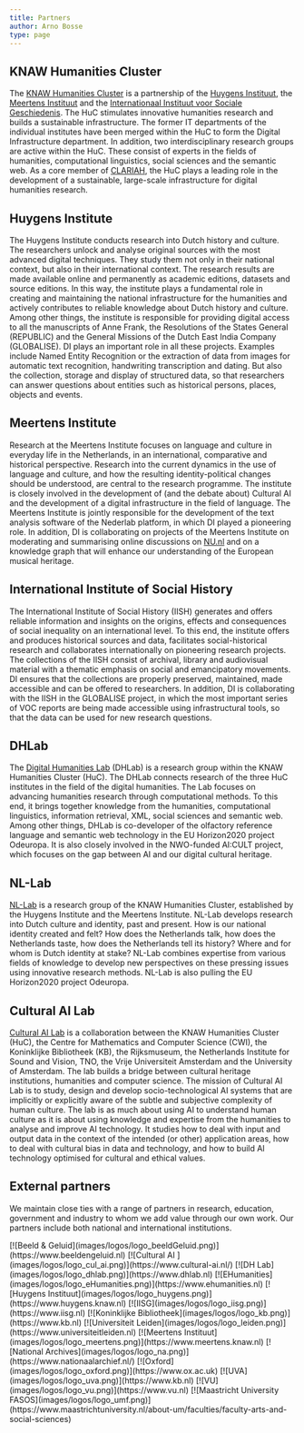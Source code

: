 ```yaml
---
title: Partners
author: Arno Bosse
type: page
---
```

## KNAW Humanities Cluster

The [KNAW Humanities Cluster](https://www.huc.knaw.nl) is a partnership of the [Huygens Instituut](https://www.huygens.knaw.nl), the [Meertens Instituut](https://www.meertens.knaw.nl) and the [Internationaal Instituut voor Sociale Geschiedenis](https://iisg.amsterdam/en). The HuC stimulates innovative humanities research and builds a sustainable infrastructure. The former IT departments of the individual institutes have been merged within the HuC to form the Digital Infrastructure department. In addition, two interdisciplinary research groups are active within the HuC. These consist of experts in the fields of humanities, computational linguistics, social sciences and the semantic web. As a core member of [CLARIAH](https://www.clariah.nl/), the HuC plays a leading role in the development of a sustainable, large-scale infrastructure for digital humanities research.

## Huygens Institute

The Huygens Institute conducts research into Dutch history and culture. The researchers unlock and analyse original sources with the most advanced digital techniques. They study them not only in their national context, but also in their international context. The research results are made available online and permanently as academic editions, datasets and source editions. In this way, the institute plays a fundamental role in creating and maintaining the national infrastructure for the humanities and actively contributes to reliable knowledge about Dutch history and culture. Among other things, the institute is responsible for providing digital access to all the manuscripts of Anne Frank, the Resolutions of the States General (REPUBLIC) and the General Missions of the Dutch East India Company (GLOBALISE). DI plays an important role in all these projects. Examples include Named Entity Recognition or the extraction of data from images for automatic text recognition, handwriting transcription and dating. But also the collection, storage and display of structured data, so that researchers can answer questions about entities such as historical persons, places, objects and events.

## Meertens Institute

Research at the Meertens Institute focuses on language and culture in everyday life in the Netherlands, in an international, comparative and historical perspective. Research into the current dynamics in the use of language and culture, and how the resulting identity-political changes should be understood, are central to the research programme. The institute is closely involved in the development of (and the debate about) Cultural AI and the development of a digital infrastructure in the field of language. The Meertens Institute is jointly responsible for the development of the text analysis software of the Nederlab platform, in which DI played a pioneering role. In addition, DI is collaborating on projects of the Meertens Institute on moderating and summarising online discussions on [NU.nl](https://www.nu.nl) and on a knowledge graph that will enhance our understanding of the European musical heritage.

## International Institute of Social History

The International Institute of Social History (IISH) generates and offers reliable information and insights on the origins, effects and consequences of social inequality on an international level. To this end, the institute offers and produces historical sources and data, facilitates social-historical research and collaborates internationally on pioneering research projects. The collections of the IISH consist of archival, library and audiovisual material with a thematic emphasis on social and emancipatory movements. DI ensures that the collections are properly preserved, maintained, made accessible and can be offered to researchers. In addition, DI is collaborating with the IISH in the GLOBALISE project, in which the most important series of VOC reports are being made accessible using infrastructural tools, so that the data can be used for new research questions.

## DHLab

The [Digital Humanities Lab](https://dhlab.nl/) (DHLab) is a research group within the KNAW Humanities Cluster (HuC). The DHLab connects research of the three HuC institutes in the field of the digital humanities. The Lab focuses on advancing humanities research through computational methods. To this end, it brings together knowledge from the humanities, computational linguistics, information retrieval, XML, social sciences and semantic web. Among other things, DHLab is co-developer of the olfactory reference language and semantic web technology in the EU Horizon2020 project Odeuropa. It is also closely involved in the NWO-funded AI:CULT project, which focuses on the gap between AI and our digital cultural heritage.

## NL-Lab

[NL-Lab](https://nl-lab.net/en) is a research group of the KNAW Humanities Cluster, established by the Huygens Institute and the Meertens Institute. NL-Lab develops research into Dutch culture and identity, past and present. How is our national identity created and felt? How does the Netherlands talk, how does the Netherlands taste, how does the Netherlands tell its history? Where and for whom is Dutch identity at stake? NL-Lab combines expertise from various fields of knowledge to develop new perspectives on these pressing issues using innovative research methods. NL-Lab is also pulling the EU Horizon2020 project Odeuropa.

## Cultural AI Lab

[Cultural AI Lab](https://www.cultural-ai.nl/) is a collaboration between the KNAW Humanities Cluster (HuC), the Centre for Mathematics and Computer Science (CWI), the Koninklijke Bibliotheek (KB), the Rijksmuseum, the Netherlands Institute for Sound and Vision, TNO, the Vrije Universiteit Amsterdam and the University of Amsterdam. The lab builds a bridge between cultural heritage institutions, humanities and computer science. The mission of Cultural AI Lab is to study, design and develop socio-technological AI systems that are implicitly or explicitly aware of the subtle and subjective complexity of human culture. The lab is as much about using AI to understand human culture as it is about using knowledge and expertise from the humanities to analyse and improve AI technology. It studies how to deal with input and output data in the context of the intended (or other) application areas, how to deal with cultural bias in data and technology, and how to build AI technology optimised for cultural and ethical values.

## External partners

We maintain close ties with a range of partners in research, education, government and industry to whom we add value through our own work. Our partners include both national and international institutions.

<div class=logos>
[![Beeld & Geluid](images/logos/logo_beeldGeluid.png)](https://www.beeldengeluid.nl) [![Cultural AI ](images/logos/logo_cul_ai.png)](https://www.cultural-ai.nl/) [![DH Lab](images/logos/logo_dhlab.png)](https://www.dhlab.nl) [![EHumanities](images/logos/logo_eHumanities.png)](https://www.ehumanities.nl) [![Huygens Instituut](images/logos/logo_huygens.png)](https://www.huygens.knaw.nl) [![IISG](images/logos/logo_iisg.png)](https://www.iisg.nl) [![Koninklijke Bibliotheek](images/logos/logo_kb.png)](https://www.kb.nl) [![Universiteit Leiden](images/logos/logo_leiden.png)](https://www.universiteitleiden.nl) [![Meertens Instituut](images/logos/logo_meertens.png)](https://www.meertens.knaw.nl) [![National Archives](images/logos/logo_na.png)](https://www.nationaalarchief.nl/) [![Oxford](images/logos/logo_oxford.png)](https://www.ox.ac.uk) [![UVA](images/logos/logo_uva.png)](https://www.kb.nl) [![VU](images/logos/logo_vu.png)](https://www.vu.nl)  [![Maastricht University FASOS](images/logos/logo_umf.png)](https://www.maastrichtuniversity.nl/about-um/faculties/faculty-arts-and-social-sciences)
</div>
